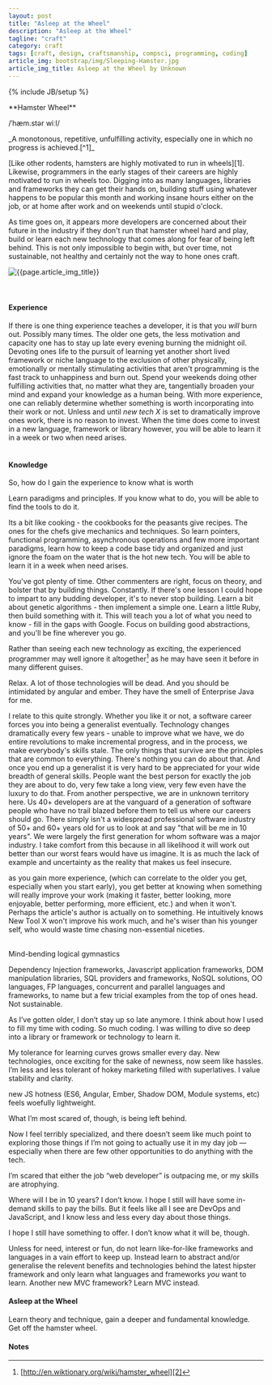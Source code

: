 ```yaml
---
layout: post
title: "Asleep at the Wheel"
description: "Asleep at the Wheel"
tagline: "craft"
category: craft
tags: [craft, design, craftsmanship, compsci, programming, coding]
article_img: bootstrap/img/Sleeping-Hamster.jpg
article_img_title: Asleep at the Wheel by Unknown
---
```

{% include JB/setup %}
<div class="intro">
<div class="intro-txt">
<span markdown="span">
**Hamster Wheel**
</span>

/ˈhæm.stər wiːl/ 

<p>
<span markdown="span">_A monotonous, repetitive, unfulfilling activity, especially one in which no progress is achieved.[^1]_</span>
</p>

<p>
<span markdown="span">[Like other rodents, hamsters are highly motivated to run in wheels][1].</span> Likewise, programmers in the early stages of their careers are highly motivated to run in wheels too. Digging into as many languages, libraries and frameworks they can get their hands on, building stuff using whatever happens to be popular this month and working insane hours either on the job, or at home after work and on weekends until stupid o'clock. 
</p>

<p>
As time goes on, it appears more developers are concerned about their future in the industry if they don't run that hamster wheel hard and play, build or learn each new technology that comes along for fear of being left behind. This is not only impossible to begin with, but over time, not sustainable, not healthy and certainly not the way to hone ones craft.
</p>

</div>
<div class="intro-img-border">
<div class="intro-img-bevel">
<div class="intro-img">
<img class="article-image" title="{{page.article_img_title}}" src="{{ASSET_PATH}}/{{page.article_img}}"/>
</div>
</div>
</div>
</div>
<br/>
<br/>

#### Experience 
If there is one thing experience teaches a developer, it is that you _will_ burn out. Possibly many times. The older one gets, the less motivation and capacity one has to stay up late every evening burning the midnight oil. Devoting ones life to the pursuit of learning yet another short lived framework or niche language to the exclusion of other physically, emotionally or mentally stimulating activities that aren't programming is the fast track to unhappiness and burn out. Spend your weekends doing other fulfilling activities that, no matter what they are, tangentially broaden your mind and expand your knowledge as a human being. With more experience, one can reliably determine whether something is worth incorporating into their work or not. Unless and until _new tech X_ is set to dramatically improve ones work, there is no reason to invest. When the time does come to invest in a new language, framework or library however, you will be able to learn it in a week or two when need arises.
<br/>
<br/>

#### Knowledge
So, how do I gain the experience to know what is worth

Learn paradigms and principles. If you know what to do, you will be able to find the tools to do it.

Its a bit like cooking - the cookbooks for the peasants give recipes. The ones for the chefs give mechanics and techniques.
So learn pointers, functional programming, asynchronous operations and few more important paradigms, learn how to keep a code base tidy and organized and just ignore the foam on the water that is the hot new tech. You will be able to learn it in a week when need arises.



You've got plenty of time. Other commenters are right, focus on theory, and bolster that by building things. Constantly. If there's one lesson I could hope to impart to any budding developer, it's to never stop building. Learn a bit about genetic algorithms - then implement a simple one. Learn a little Ruby, then build something with it. This will teach you a lot of what you need to know - fill in the gaps with Google. Focus on building good abstractions, and you'll be fine wherever you go.



Rather than seeing each new technology as exciting, the experienced programmer may well ignore it altogether[^1] as he may have seen it before in many different guises.



Relax. A lot of those technologies will be dead. And you should be intimidated by angular and ember. They have the smell of Enterprise Java for me.




I relate to this quite strongly. Whether you like it or not, a software career forces you into being a generalist eventually. Technology changes dramatically every few years - unable to improve what we have, we do entire revolutions to make incremental progress, and in the process, we make everybody's skills stale. The only things that survive are the principles that are common to everything. There's nothing you can do about that. And once you end up a generalist it is very hard to be appreciated for your wide breadth of general skills. People want the best person for exactly the job they are about to do, very few take a long view, very few even have the luxury to do that.
From another perspective, we are in unknown territory here. Us 40+ developers are at the vanguard of a generation of software people who have no trail blazed before them to tell us where our careers should go. There simply isn't a widespread professional software industry of 50+ and 60+ years old for us to look at and say "that will be me in 10 years". We were largely the first generation for whom software was a major industry. I take comfort from this because in all likelihood it will work out better than our worst fears would have us imagine. It is as much the lack of example and uncertainty as the reality that makes us feel insecure.


as you gain more experience, (which can correlate to the older you get, especially when you start early), you get better at knowing when something will really improve your work (making it faster, better looking, more enjoyable, better performing, more efficient, etc.) and when it won't. Perhaps the article's author is actually on to something. He intuitively knows New Tool X won't improve his work much, and he's wiser than his younger self, who would waste time chasing non-essential niceties.
<br/>
<br/>




Mind-bending logical gymnastics 
 
 
 
Dependency Injection frameworks, Javascript application frameworks, DOM manipulation libraries, SQL providers and frameworks, NoSQL solutions, OO languages, FP languages, concurrent and parallel languages and frameworks, to name but a few tricial examples from the top of ones head. Not sustainable. 
 
 



As I’ve gotten older, I don’t stay up so late anymore.
I think about how I used to fill my time with coding. So much coding. I was willing to dive so deep into a library or framework or technology to learn it.

My tolerance for learning curves grows smaller every day. New technologies, once exciting for the sake of newness, now seem like hassles. I’m less and less tolerant of hokey marketing filled with superlatives. I value stability and clarity.


new JS hotness (ES6, Angular, Ember, Shadow DOM, Module systems, etc) feels woefully lightweight. 

What I’m most scared of, though, is being left behind.


Now I feel terribly specialized, and there doesn’t seem like much point to exploring those things if I’m not going to actually use it in my day job — especially when there are few other opportunities to do anything with the tech.

I’m scared that either the job “web developer” is outpacing me, or my skills are atrophying.

Where will I be in 10 years? I don’t know. I hope I still will have some in-demand skills to pay the bills. But it feels like all I see are DevOps and JavaScript, and I know less and less every day about those things.

I hope I still have something to offer. I don’t know what it will be, though.
 
 
 
 
 
 
 
 
 
 
 
 
 
 
 
 
 
 
 
 
 
 





Unless for need, interest or fun, do not learn like-for-like frameworks and languages in a vain effort to keep up. Instead learn to abstract and/or generalise the relevent benefits and technologies behind the latest hipster framework and only learn what languages and frameworks _you_ want to learn. Another new MVC framework? Learn MVC instead.


#### Asleep at the Wheel
Learn theory and technique, gain a deeper and fundamental knowledge. Get off the hamster wheel.



[1]:http://en.wikipedia.org/wiki/Hamster_wheel
[2]:http://en.wiktionary.org/wiki/hamster_wheel


#### Notes
[^1]:[http://en.wiktionary.org/wiki/hamster_wheel][2]